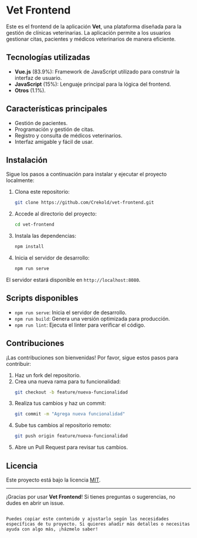 # Vet Frontend

Este es el frontend de la aplicación **Vet**, una plataforma diseñada para la gestión de clínicas veterinarias. La aplicación permite a los usuarios gestionar citas, pacientes y médicos veterinarios de manera eficiente.

## Tecnologías utilizadas

- **Vue.js** (83.9%): Framework de JavaScript utilizado para construir la interfaz de usuario.
- **JavaScript** (15%): Lenguaje principal para la lógica del frontend.
- **Otros** (1.1%).

## Características principales

- Gestión de pacientes.
- Programación y gestión de citas.
- Registro y consulta de médicos veterinarios.
- Interfaz amigable y fácil de usar.

## Instalación

Sigue los pasos a continuación para instalar y ejecutar el proyecto localmente:

1. Clona este repositorio:
   ```bash
   git clone https://github.com/Crekold/vet-frontend.git
   ```
2. Accede al directorio del proyecto:
   ```bash
   cd vet-frontend
   ```
3. Instala las dependencias:
   ```bash
   npm install
   ```
4. Inicia el servidor de desarrollo:
   ```bash
   npm run serve
   ```

El servidor estará disponible en `http://localhost:8080`.

## Scripts disponibles

- `npm run serve`: Inicia el servidor de desarrollo.
- `npm run build`: Genera una versión optimizada para producción.
- `npm run lint`: Ejecuta el linter para verificar el código.

## Contribuciones

¡Las contribuciones son bienvenidas! Por favor, sigue estos pasos para contribuir:

1. Haz un fork del repositorio.
2. Crea una nueva rama para tu funcionalidad:
   ```bash
   git checkout -b feature/nueva-funcionalidad
   ```
3. Realiza tus cambios y haz un commit:
   ```bash
   git commit -m "Agrega nueva funcionalidad"
   ```
4. Sube tus cambios al repositorio remoto:
   ```bash
   git push origin feature/nueva-funcionalidad
   ```
5. Abre un Pull Request para revisar tus cambios.

## Licencia

Este proyecto está bajo la licencia [MIT](LICENSE).

---

¡Gracias por usar **Vet Frontend**! Si tienes preguntas o sugerencias, no dudes en abrir un issue.
```

Puedes copiar este contenido y ajustarlo según las necesidades específicas de tu proyecto. Si quieres añadir más detalles o necesitas ayuda con algo más, ¡házmelo saber!
